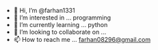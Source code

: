 - 👋 Hi, I’m @farhan1331
- 👀 I’m interested in ... programming
- 🌱 I’m currently learning ... python
- 💞️ I’m looking to collaborate on ...
- 📫 How to reach me ...  farhan08296@gmail.com

<!---
farhan1331/farhan1331 is a ✨ special ✨ repository because its `README.md` (this file) appears on your GitHub profile.
You can click the Preview link to take a look at your changes.
--->
